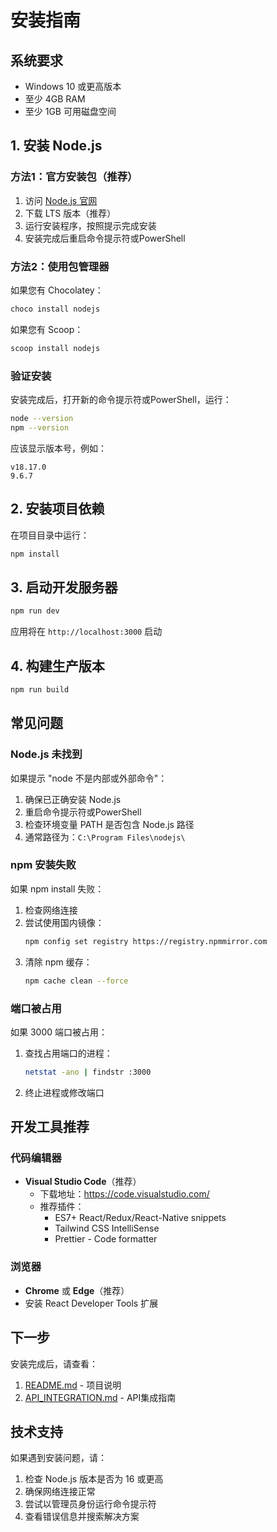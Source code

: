 # 安装指南

## 系统要求

- Windows 10 或更高版本
- 至少 4GB RAM
- 至少 1GB 可用磁盘空间

## 1. 安装 Node.js

### 方法1：官方安装包（推荐）

1. 访问 [Node.js 官网](https://nodejs.org/)
2. 下载 LTS 版本（推荐）
3. 运行安装程序，按照提示完成安装
4. 安装完成后重启命令提示符或PowerShell

### 方法2：使用包管理器

如果您有 Chocolatey：
```powershell
choco install nodejs
```

如果您有 Scoop：
```powershell
scoop install nodejs
```

### 验证安装

安装完成后，打开新的命令提示符或PowerShell，运行：

```bash
node --version
npm --version
```

应该显示版本号，例如：
```
v18.17.0
9.6.7
```

## 2. 安装项目依赖

在项目目录中运行：

```bash
npm install
```

## 3. 启动开发服务器

```bash
npm run dev
```

应用将在 `http://localhost:3000` 启动

## 4. 构建生产版本

```bash
npm run build
```

## 常见问题

### Node.js 未找到

如果提示 "node 不是内部或外部命令"：

1. 确保已正确安装 Node.js
2. 重启命令提示符或PowerShell
3. 检查环境变量 PATH 是否包含 Node.js 路径
4. 通常路径为：`C:\Program Files\nodejs\`

### npm 安装失败

如果 npm install 失败：

1. 检查网络连接
2. 尝试使用国内镜像：
   ```bash
   npm config set registry https://registry.npmmirror.com
   ```
3. 清除 npm 缓存：
   ```bash
   npm cache clean --force
   ```

### 端口被占用

如果 3000 端口被占用：

1. 查找占用端口的进程：
   ```bash
   netstat -ano | findstr :3000
   ```
2. 终止进程或修改端口

## 开发工具推荐

### 代码编辑器

- **Visual Studio Code**（推荐）
  - 下载地址：https://code.visualstudio.com/
  - 推荐插件：
    - ES7+ React/Redux/React-Native snippets
    - Tailwind CSS IntelliSense
    - Prettier - Code formatter

### 浏览器

- **Chrome** 或 **Edge**（推荐）
- 安装 React Developer Tools 扩展

## 下一步

安装完成后，请查看：

1. [README.md](./README.md) - 项目说明
2. [API_INTEGRATION.md](./API_INTEGRATION.md) - API集成指南

## 技术支持

如果遇到安装问题，请：

1. 检查 Node.js 版本是否为 16 或更高
2. 确保网络连接正常
3. 尝试以管理员身份运行命令提示符
4. 查看错误信息并搜索解决方案 